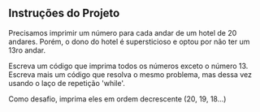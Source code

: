 ## Instruções do Projeto

Precisamos imprimir um número para cada andar de um hotel de 20 andares. Porém, o dono do hotel é supersticioso e optou por não ter um 13ro andar.

Escreva um código que imprima todos os números exceto o número 13.
Escreva mais um código que resolva o mesmo problema, mas dessa vez usando o laço de repetição 'while'.

Como desafio, imprima eles em ordem decrescente (20, 19, 18...)

